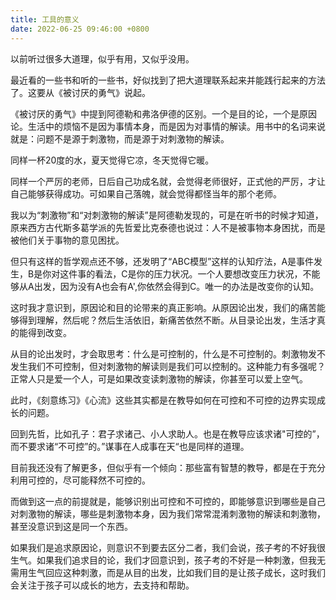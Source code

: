 ```yaml
---
title: 工具的意义
date: 2022-06-25 09:46:00 +0800
---
```


以前听过很多大道理，似乎有用，又似乎没用。

最近看的一些书和听的一些书，好似找到了把大道理联系起来并能践行起来的方法了。这要从《被讨厌的勇气》说起。

《被讨厌的勇气》中提到阿德勒和弗洛伊德的区别。一个是目的论，一个是原因论。生活中的烦恼不是因为事情本身，而是因为对事情的解读。用书中的名词来说就是：问题不是源于刺激物，而是源于对刺激物的解读。

同样一杯20度的水，夏天觉得它凉，冬天觉得它暖。

同样一个严厉的老师，日后自己功成名就，会觉得老师很好，正式他的严厉，才让自己能够获得成功。可如果自己落魄，就会觉得都怪当年的那个老师。

我以为“刺激物”和“对刺激物的解读”是阿德勒发现的，可是在听书的时候才知道，原来西方古代斯多葛学派的先哲爱比克泰德也说过：人不是被事物本身困扰，而是被他们关于事物的意见困扰。

但只有这样的哲学观点还不够，还发明了“ABC模型”这样的认知疗法，A是事件发生，B是你对这件事的看法，C是你的压力状况。一个人要想改变压力状况，不能够从A出发，因为没有A也会有A',你依然会得到C。唯一的办法是改变你的认知。

这时我才意识到，原因论和目的论带来的真正影响。从原因论出发，我们的痛苦能够得到理解，然后呢？然后生活依旧，新痛苦依然不断。从目录论出发，生活才真的能得到改变。

从目的论出发时，才会取思考：什么是可控制的，什么是不可控制的。刺激物发不发生我们不可控制，但对刺激物的解读则是我们可以控制的。这种能力有多强呢？正常人只是爱一个人，可是如果改变读刺激物的解读，你甚至可以爱上空气。

此时，《刻意练习》《心流》这些其实都是在教导如何在可控和不可控的边界实现成长的问题。

回到先哲，比如孔子：君子求诸己、小人求助人。也是在教导应该求诸"可控的”，而不要求诸“不可控”的。”谋事在人成事在天“也是同样的道理。

目前我还没有了解更多，但似乎有一个倾向：那些富有智慧的教导，都是在于充分利用可控的，尽可能释然不可控的。

而做到这一点的前提就是，能够识别出可控和不可控的，即能够意识到哪些是自己对刺激物的解读，哪些是刺激物本身，因为我们常常混淆刺激物的解读和刺激物，甚至没意识到这是同一个东西。

如果我们是追求原因论，则意识不到要去区分二者，我们会说，孩子考的不好我很生气。如果我们追求目的论，我们才回意识到，孩子考的不好是一种刺激，但我无需用生气回应这种刺激，而是从目的出发，比如我们目的是让孩子成长，这时我们会关注于孩子可以成长的地方，去支持和帮助。


